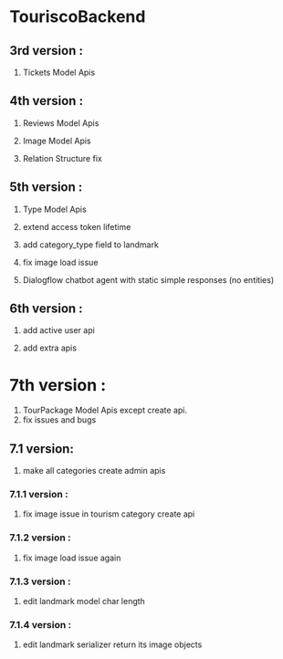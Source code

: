 # TouriscoBackend

## 3rd version :

1. Tickets Model Apis

## 4th version :

1. Reviews Model Apis

2. Image Model Apis

3. Relation Structure fix

## 5th version :

1. Type Model Apis

2. extend access token lifetime

3. add category_type field to landmark

4. fix image load issue

5. Dialogflow chatbot agent with static simple responses (no entities)

## 6th version :

1. add active user api

2. add extra apis

# 7th version :

1. TourPackage Model Apis except create api.
2. fix issues and bugs

## 7.1 version:

1. make all categories create admin apis

### 7.1.1 version :

1. fix image issue in tourism category create api

### 7.1.2 version :

1. fix image load issue again

### 7.1.3 version :

1. edit landmark model char length

### 7.1.4 version :

1. edit landmark serializer return its image objects
